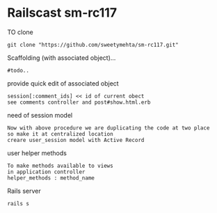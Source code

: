 
Railscast sm-rc117
==================

TO clone
```
git clone "https://github.com/sweetymehta/sm-rc117.git"
```


Scaffolding (with associated object)...
```
#todo..
```
provide quick edit of associated object
```
session[:comment_ids] << id of current obect
see comments controller and post#show.html.erb
```
need of session model
```
Now with above procedure we are duplicating the code at two place
so make it at centralized location
creare user_session model with Active Record 
```
user helper methods
```
To make methods available to views
in application controller
helper_methods : method_name
```


Rails server
```
rails s
```
